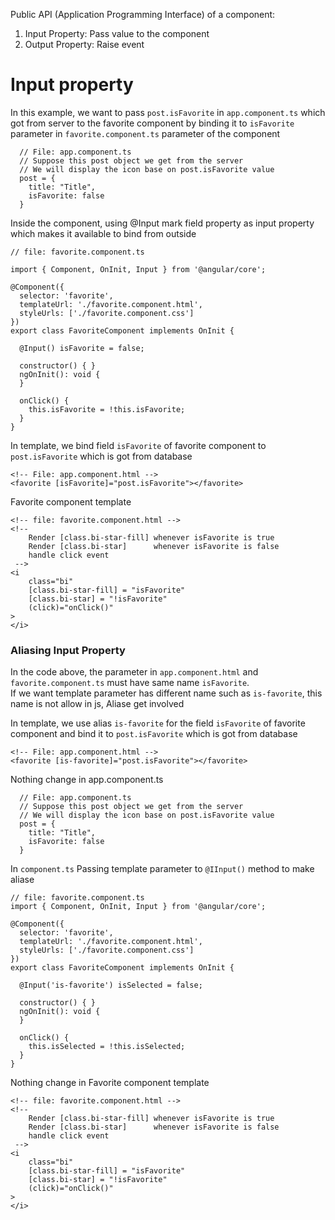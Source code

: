 Public API (Application Programming Interface) of a component:
1. Input Property: Pass value to the component
2. Output Property: Raise event

# Input property
In this example, we want to pass ```post.isFavorite``` in ```app.component.ts``` which got from server to the favorite component by binding it to ```isFavorite``` parameter in ```favorite.component.ts``` parameter of the component<br>
```
  // File: app.component.ts
  // Suppose this post object we get from the server
  // We will display the icon base on post.isFavorite value
  post = {
    title: "Title",
    isFavorite: false
  }

```
Inside the component, using @Input mark field property as input property which makes it available to bind from outside
```
// file: favorite.component.ts

import { Component, OnInit, Input } from '@angular/core';

@Component({
  selector: 'favorite',
  templateUrl: './favorite.component.html',
  styleUrls: ['./favorite.component.css']
})
export class FavoriteComponent implements OnInit {

  @Input() isFavorite = false;
  
  constructor() { }
  ngOnInit(): void {
  }
  
  onClick() {
    this.isFavorite = !this.isFavorite;
  }
}
```


In template, we bind field ```isFavorite``` of favorite component to ```post.isFavorite``` which is  got from database
```
<!-- File: app.component.html -->
<favorite [isFavorite]="post.isFavorite"></favorite>
```

Favorite component template
```
<!-- file: favorite.component.html -->
<!-- 
    Render [class.bi-star-fill] whenever isFavorite is true
    Render [class.bi-star]      whenever isFavorite is false
    handle click event
 -->
<i
    class="bi"
    [class.bi-star-fill] = "isFavorite" 
    [class.bi-star] = "!isFavorite"
    (click)="onClick()"
>
</i>

```
### Aliasing Input Property
In the code above, the parameter in ```app.component.html``` and ```favorite.component.ts``` must have same name ```isFavorite```.<br>
If we want template parameter has different name such as ```is-favorite```, this name is not allow in js, Aliase get involved <br>

In template, we use alias ```is-favorite``` for the field ```isFavorite``` of favorite component and bind it to ```post.isFavorite``` which is  got from database
```
<!-- File: app.component.html -->
<favorite [is-favorite]="post.isFavorite"></favorite>
```

Nothing change in app.component.ts
```
  // File: app.component.ts
  // Suppose this post object we get from the server
  // We will display the icon base on post.isFavorite value
  post = {
    title: "Title",
    isFavorite: false
  }

```
In ```component.ts``` Passing template parameter to ```@IInput()``` method to make aliase
```
// file: favorite.component.ts
import { Component, OnInit, Input } from '@angular/core';

@Component({
  selector: 'favorite',
  templateUrl: './favorite.component.html',
  styleUrls: ['./favorite.component.css']
})
export class FavoriteComponent implements OnInit {

  @Input('is-favorite') isSelected = false;
  
  constructor() { }
  ngOnInit(): void {
  }
  
  onClick() {
    this.isSelected = !this.isSelected;
  }
}

```

Nothing change in Favorite component template
```
<!-- file: favorite.component.html -->
<!-- 
    Render [class.bi-star-fill] whenever isFavorite is true
    Render [class.bi-star]      whenever isFavorite is false
    handle click event
 -->
<i
    class="bi"
    [class.bi-star-fill] = "isFavorite" 
    [class.bi-star] = "!isFavorite"
    (click)="onClick()"
>
</i>

